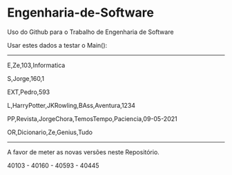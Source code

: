 # Engenharia-de-Software
Uso do Github para o Trabalho de Engenharia de Software

Usar estes dados a testar o Main():

-----------------------------------------------

E,Ze,103,Informatica

S,Jorge,160,1

EXT,Pedro,593

L,HarryPotter,JKRowling,BAss,Aventura,1234

PP,Revista,JorgeChora,TemosTempo,Paciencia,09-05-2021

OR,Dicionario,Ze,Genius,Tudo

-----------------------------------------------


A favor de meter as novas versões neste Repositório. 



40103 - 40160 - 40593 - 40445
